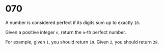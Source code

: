 # 070

A number is considered perfect if its digits sum up to exactly `10`.

Given a positive integer `n`, return the `n`-th perfect number.

For example, given `1`, you should return `19`. Given `2`, you should return `28`.
